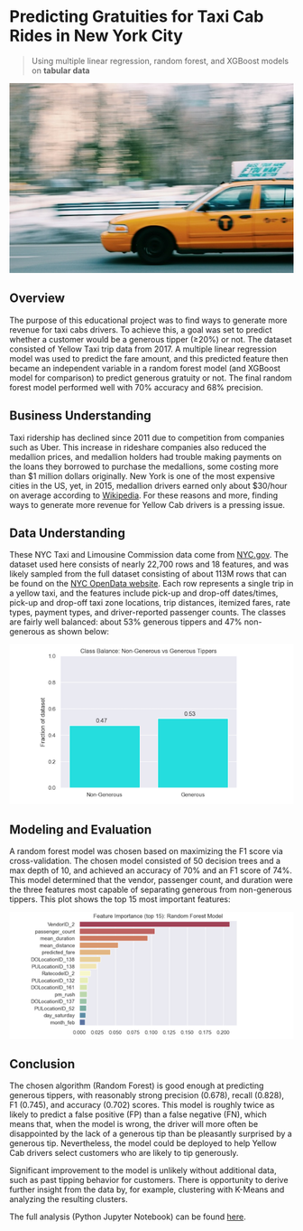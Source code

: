 # Predicting Gratuities for Taxi Cab Rides in New York City
> Using multiple linear regression, random forest, and XGBoost models on **tabular data**

![Photo of taxi by Fernanda Caetano on Unsplash](images/taxi_photo.jpg)

## Overview
The purpose of this educational project was to find ways to generate more revenue for taxi cabs drivers. To achieve this, a goal was set to predict whether a customer would be a generous tipper (≥20%) or not. The dataset consisted of Yellow Taxi trip data from 2017. A multiple linear regression model was used to predict the fare amount, and this predicted feature then became an independent variable in a random forest model (and XGBoost model for comparison) to predict generous gratuity or not. The final random forest model performed well with 70% accuracy and 68% precision.

## Business Understanding
Taxi ridership has declined since 2011 due to competition from companies such as Uber. This increase in rideshare companies also reduced the medallion prices, and medallion holders had trouble making payments on the loans they borrowed to purchase the medallions, some costing more than $1 million dollars originally. New York is one of the most expensive cities in the US, yet, in 2015, medallion drivers earned only about $30/hour on average according to [Wikipedia](https://en.wikipedia.org/wiki/Taxis_of_New_York_City). For these reasons and more, finding ways to generate more revenue for Yellow Cab drivers is a pressing issue. 

## Data Understanding
These NYC Taxi and Limousine Commission data come from [NYC.gov](https://www.nyc.gov/site/tlc/about/tlc-trip-record-data.page). The dataset used here consists of nearly 22,700 rows and 18 features, and was likely sampled from the full dataset consisting of about 113M rows that can be found on the [NYC OpenData website](https://data.cityofnewyork.us/Transportation/2017-Yellow-Taxi-Trip-Data/biws-g3hs/about_data). Each row represents a single trip in a yellow taxi, and the features include pick-up and drop-off dates/times, pick-up and drop-off taxi zone locations, trip distances, itemized fares, rate types, payment types, and driver-reported passenger counts. The classes are fairly well balanced: about 53% generous tippers and 47% non-generous as shown below:

![Class Balance plot](images/class_balance.png)

## Modeling and Evaluation
A random forest model was chosen based on maximizing the F1 score via cross-validation. The chosen model consisted of 50 decision trees and a max depth of 10, and achieved an accuracy of 70% and an F1 score of 74%. This model determined that the vendor, passenger count, and duration were the three features most capable of separating generous from non-generous tippers. This plot shows the top 15 most important features:

![Feature Importance Plot](images/feature_importance.png)

## Conclusion
The chosen algorithm (Random Forest) is good enough at predicting generous tippers, with reasonably strong precision (0.678), recall (0.828), F1 (0.745), and accuracy (0.702) scores. This model is roughly twice as likely to predict a false positive (FP) than a false negative (FN), which means that, when the model is wrong, the driver will more often be disappointed by the lack of a generous tip than be pleasantly surprised by a generous tip. Nevertheless, the model could be deployed to help Yellow Cab drivers select customers who are likely to tip generously.

Significant improvement to the model is unlikely without additional data, such as past tipping behavior for customers. There is opportunity to derive further insight from the data by, for example, clustering with K-Means and analyzing the resulting clusters.

The full analysis (Python Jupyter Notebook) can be found [here](https://nbviewer.org/github/jjhigginson/predicting-taxi-gratuities/blob/main/Predicting_Gratuities.ipynb).
